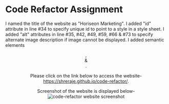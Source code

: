 # Code Refactor Assignment
I named the title of the website as "Horiseon Marketing".
I added "id" attribute in line #34 to specify unique id to point to a style in a style sheet.
I added "alt" attributes in line #35, #42, #49, #59, #66 & #73 to specify alternate image description if image cannot be displayed.
I added semantic elements <header>, <section> & <footer>.
 

Please click on the link below to access the website-
https://shreraje.github.io/code-refactor/.


Screenshot of the website is displayed below-
![code-refactor website screenshot](https://user-images.githubusercontent.com/61192734/88259276-d0d44180-cc76-11ea-9d14-8778d88d4b42.png)

